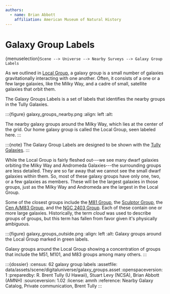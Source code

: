 ```yaml
---
authors:
  - name: Brian Abbott
    affiliation: American Museum of Natural History
---
```



# Galaxy Group Labels

{menuselection}`Scene --> Universe --> Nearby Surveys --> Galaxy Group Labels`


As we outlined in [Local Group](../local-group/index), a galaxy group is a small number of galaxies gravitationally interacting with one another. Often, it consists of a one or a few large galaxies, like the Milky Way, and a cadre of small, satellite galaxies that orbit them.

The Galaxy Groups Labels is a set of labels that identifies the nearby groups in the Tully Galaxies. 

:::{figure} galaxy_groups_nearby.png
:align: left
:alt: 

The nearby galaxy groups around the Milky Way, which lies at the center of the grid. Our home galaxy group is called the Local Group, seen labeled here. 
:::



:::{note}
The Galaxy Group Labels are designed to be shown with the [Tully Galaxies](../tully-galaxies/index).
:::



While the Local Group is fairly fleshed out---we see many dwarf galaxies orbiting the Milky Way and Andromeda Galaxies---the surrounding groups are less detailed. They are so far away that we cannot see the small dwarf galaxies within them. So, most of these galaxy groups have only one, two, or a few galaxies as members. These will be the largest galaxies in those groups, just as the Milky Way and Andromeda are the largest in the Local Group.

Some of the closest groups include the [M81 Group](https://en.wikipedia.org/wiki/M81_Group), the [Sculptor Group](https://en.wikipedia.org/wiki/Sculptor_Group), the [Cen A/M83 Group](https://en.wikipedia.org/wiki/Centaurus_A/M83_Group), and the [NGC 2403 Group](https://en.wikipedia.org/wiki/NGC_2403). Each of these contain one or more large galaxies. Historically, the term *cloud* was used to describe groups of groups, but this term has fallen from favor given it's physically ambiguous.


:::{figure} galaxy_groups_outside.png
:align: left
:alt: Galaxy groups around the Local Group marked in green labels.

Galaxy groups around the Local Group showing a concentration of groups that include the M51, M101, and M83 groups among many others.
:::




:::{dossier}
:census: 62 galaxy group labels
:assetfile: data/assets/scene/digitaluniverse/galaxy_groups.asset
:openspaceversion: 1
:preparedby: R. Brent Tully (U Hawaii), Stuart Levy (NCSA), Brian Abbott (AMNH)
:sourceversion: 1.02
:license: amnh
:reference: Nearby Galaxy Catalog, Private communication, Brent Tully
:::
